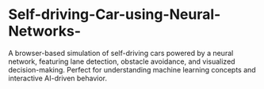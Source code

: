 # Self-driving-Car-using-Neural-Networks-
A browser-based simulation of self-driving cars powered by a neural network, featuring lane detection, obstacle avoidance, and visualized decision-making. Perfect for understanding machine learning concepts and interactive AI-driven behavior.
